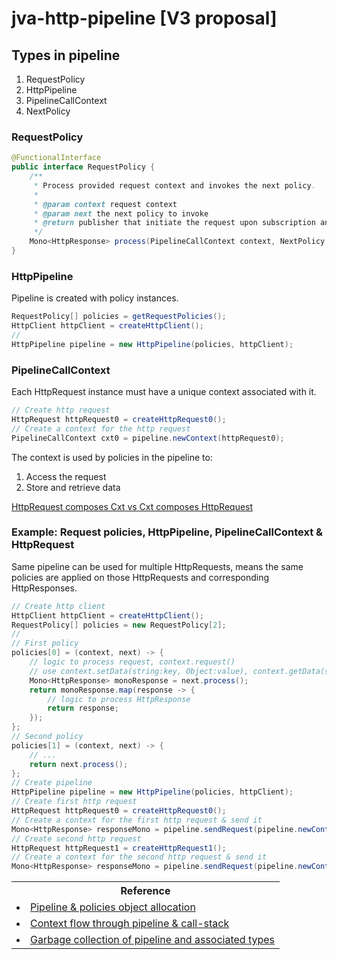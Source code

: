 # jva-http-pipeline [V3 proposal]

## Types in pipeline

1. RequestPolicy
2. HttpPipeline
3. PipelineCallContext
4. NextPolicy

### RequestPolicy

```java
@FunctionalInterface
public interface RequestPolicy {
    /**
     * Process provided request context and invokes the next policy.
     *
     * @param context request context
     * @param next the next policy to invoke
     * @return publisher that initiate the request upon subscription and emits response on completion.
     */
    Mono<HttpResponse> process(PipelineCallContext context, NextPolicy next);
}
```

### HttpPipeline

Pipeline is created with policy instances.

```java
RequestPolicy[] policies = getRequestPolicies();
HttpClient httpClient = createHttpClient();
//
HttpPipeline pipeline = new HttpPipeline(policies, httpClient);
```
### PipelineCallContext

Each HttpRequest instance must have a unique context associated with it.

```java
// Create http request
HttpRequest httpRequest0 = createHttpRequest0();
// Create a context for the http request
PipelineCallContext cxt0 = pipeline.newContext(httpRequest0);
```
The context is used by policies in the pipeline to:
 1. Access the request
 2. Store and retrieve data

[HttpRequest composes Cxt vs Cxt composes HttpRequest](https://github.com/anuchandy/jva-http-pipeline/blob/immutable-pipeline/doc/RequestInContext_vs_ContextInRequest.md)

###  Example: Request policies, HttpPipeline, PipelineCallContext & HttpRequest

Same pipeline can be used for multiple HttpRequests, means the same policies are applied on those HttpRequests and corresponding HttpResponses.

```java
// Create http client
HttpClient httpClient = createHttpClient();
RequestPolicy[] policies = new RequestPolicy[2];
//
// First policy
policies[0] = (context, next) -> {
    // logic to process request, context.request()
    // use context.setData(string:key, Object:value), context.getData(string:key) to access state
    Mono<HttpResponse> monoResponse = next.process();
    return monoResponse.map(response -> {
        // logic to process HttpResponse
        return response;
    });
};
// Second policy
policies[1] = (context, next) -> {
    // ...
    return next.process();
};
// Create pipeline
HttpPipeline pipeline = new HttpPipeline(policies, httpClient);
// Create first http request
HttpRequest httpRequest0 = createHttpRequest0();
// Create a context for the first http request & send it
Mono<HttpResponse> responseMono = pipeline.sendRequest(pipeline.newContext(httpRequest0));
// Create second http request
HttpRequest httpRequest1 = createHttpRequest1();
// Create a context for the second http request & send it
Mono<HttpResponse> responseMono = pipeline.sendRequest(pipeline.newContext(httpRequest1));

```

<table>
  <tr>
    <th>Reference</th>
  </tr>
      <tr>
        <td><li><a href="https://github.com/anuchandy/jva-http-pipeline/blob/immutable-pipeline/doc/V3_Pipeline_Policy_Object_Allocation.md">Pipeline & policies object allocation</a></li></td>
      </tr>
    <tr>
      <td><li><a href="https://github.com/anuchandy/jva-http-pipeline/blob/immutable-pipeline/doc/Pipeline_Policies_Flow.md">Context flow through pipeline & call-stack</a></li></td>
    </tr>
    <tr>
      <td><li><a href="https://github.com/anuchandy/jva-http-pipeline/blob/immutable-pipeline/doc/Pipeline_Types_GC.md">Garbage collection of pipeline and associated types</a></li></td>
    </tr>
</table>

